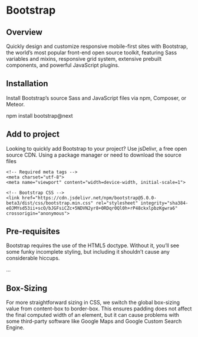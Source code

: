 # Bootstrap

## Overview

Quickly design and customize responsive mobile-first sites with Bootstrap, the world’s most popular front-end open source toolkit, featuring Sass variables and mixins, responsive grid system, extensive prebuilt components, and powerful JavaScript plugins.

## Installation

Install Bootstrap’s source Sass and JavaScript files via npm, Composer, or Meteor.

npm install bootstrap@next

## Add to project

Looking to quickly add Bootstrap to your project? Use jsDelivr, a free open source CDN. Using a package manager or need to download the source files

    <!-- Required meta tags -->
    <meta charset="utf-8">
    <meta name="viewport" content="width=device-width, initial-scale=1">

    <!-- Bootstrap CSS -->
    <link href="https://cdn.jsdelivr.net/npm/bootstrap@5.0.0-beta3/dist/css/bootstrap.min.css" rel="stylesheet" integrity="sha384-eOJMYsd53ii+scO/bJGFsiCZc+5NDVN2yr8+0RDqr0Ql0h+rP48ckxlpbzKgwra6" crossorigin="anonymous">

## Pre-requisites

Bootstrap requires the use of the HTML5 doctype. Without it, you’ll see some funky incomplete styling, but including it shouldn’t cause any considerable hiccups.

<!doctype html>
<html lang="en">
  ...
</html>

## Box-Sizing

For more straightforward sizing in CSS, we switch the global box-sizing value from content-box to border-box. This ensures padding does not affect the final computed width of an element, but it can cause problems with some third-party software like Google Maps and Google Custom Search Engine.